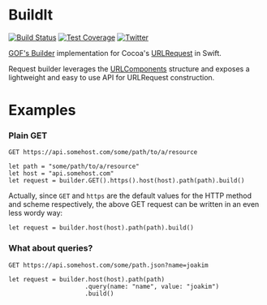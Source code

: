 # BuildIt

[![Build Status](https://travis-ci.org/ilazakis/BuildIt.svg?branch=master)](https://travis-ci.org/ilazakis/BuildIt)
[![Test Coverage](https://codecov.io/gh/ilazakis/BuildIt/branch/master/graph/badge.svg)](https://codecov.io/gh/ilazakis/BuildIt)
[![Twitter](https://img.shields.io/badge/twitter-buildit-blue.svg?style=flat)](http://twitter.com/cocoapatterns)


[GOF's Builder](https://en.wikipedia.org/wiki/Builder_pattern) implementation for Cocoa's [URLRequest](https://developer.apple.com/reference/foundation/urlrequest) in Swift.

Request builder leverages the [URLComponents](https://developer.apple.com/reference/foundation/urlcomponents) structure and exposes a lightweight and easy to use API for URLRequest construction.

# Examples

### Plain GET
`GET https://api.somehost.com/some/path/to/a/resource`

```` 
let path = "some/path/to/a/resource"
let host = "api.somehost.com"
let request = builder.GET().https().host(host).path(path).build()
````

Actually, since `GET` and `https` are the default values for the HTTP method and scheme respectively, the above GET request can be written in an even less wordy way:

````
let request = builder.host(host).path(path).build()
````

### What about queries?
`GET https://api.somehost.com/some/path.json?name=joakim`

````
let request = builder.host(host).path(path)
                     .query(name: "name", value: "joakim")
                     .build()
````
